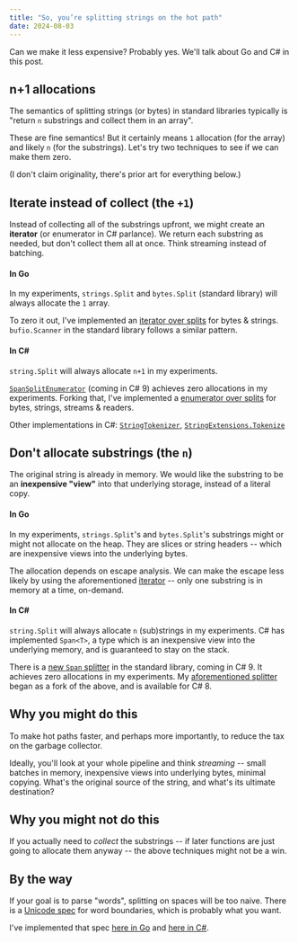 ```yaml
---
title: "So, you’re splitting strings on the hot path"
date: 2024-08-03
---
```


Can we make it less expensive? Probably yes. We'll talk about Go and C# in this post.

## n+1 allocations

The semantics of splitting strings (or bytes) in standard libraries typically is "return `n` substrings and collect them in an array".

These are fine semantics! But it certainly means `1` allocation (for the array) and likely `n` (for the substrings). Let's try two techniques to see if we can make them zero.

(I don't claim originality, there's prior art for everything below.)

## Iterate instead of collect (the `+1`)

Instead of collecting all of the substrings upfront, we might create an **iterator** (or enumerator in C# parlance). We return each substring as needed, but don't collect them all at once. Think streaming instead of batching.

#### In Go

In my experiments, `strings.Split` and `bytes.Split` (standard library) will always allocate the `1` array.

To zero it out, I've implemented an [iterator over splits](https://github.com/clipperhouse/split) for bytes & strings. `bufio.Scanner` in the standard library follows a similar pattern.

#### In C#

`string.Split` will always allocate `n+1` in my experiments.

[`SpanSplitEnumerator`](https://github.com/dotnet/runtime/pull/104534) (coming in C# 9) achieves zero allocations in my experiments. Forking that, I've implemented a [enumerator over splits](https://github.com/clipperhouse/Split.net) for bytes, strings, streams & readers.

Other implementations in C#: [`StringTokenizer`](https://learn.microsoft.com/en-us/dotnet/core/extensions/primitives#the-stringtokenizer-type), [`StringExtensions.Tokenize`](https://learn.microsoft.com/en-us/dotnet/api/microsoft.toolkit.highperformance.extensions.stringextensions.tokenize?view=win-comm-toolkit-dotnet-6.1)

## Don't allocate substrings (the `n`)

The original string is already in memory. We would like the substring to be an **inexpensive "view"** into that underlying storage, instead of a literal copy.

#### In Go

In my experiments, `strings.Split`'s and `bytes.Split`'s substrings might or might not allocate on the heap. They are slices or string headers -- which are inexpensive views into the underlying bytes.

The allocation depends on escape analysis. We can make the escape less likely by using the aforementioned [iterator](https://github.com/clipperhouse/split) -- only one substring is in memory at a time, on-demand.

#### In C#

`string.Split` will always allocate `n` (sub)strings in my experiments. C# has implemented `Span<T>`, a type which is an inexpensive view into the underlying memory, and is guaranteed to stay on the stack.

There is a [new `Span` splitter](https://github.com/dotnet/runtime/pull/104534) in the standard library, coming in C# 9. It achieves zero allocations in my experiments. My [aforementioned splitter](https://github.com/clipperhouse/Split.net) began as a fork of the above, and is available for C# 8.

## Why you might do this

To make hot paths faster, and perhaps more importantly, to reduce the tax on the garbage collector.

Ideally, you'll look at your whole pipeline and think _streaming_ -- small batches in memory, inexpensive views into underlying bytes, minimal copying. What's the original source of the string, and what's its ultimate destination?

## Why you might not do this

If you actually need to _collect_ the substrings -- if later functions are just going to allocate them anyway -- the above techniques might not be a win.

## By the way

If your goal is to parse "words", splitting on spaces will be too naive. There is a [Unicode spec](https://www.unicode.org/reports/tr29/#Word_Boundaries) for word boundaries, which is probably what you want.

I've implemented that spec [here in Go](https://github.com/clipperhouse/uax29) and [here in C#](https://github.com/clipperhouse/uax29.net).
